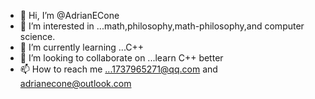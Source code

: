 - 👋 Hi, I’m @AdrianECone
- 👀 I’m interested in ...math,philosophy,math-philosophy,and computer science.
- 🌱 I’m currently learning ...C++
- 💞️ I’m looking to collaborate on ...learn C++ better
- 📫 How to reach me ...1737965271@qq.com and adrianecone@outlook.com

<!---
AdrianECone/AdrianECone is a ✨ special ✨ repository because its `README.md` (this file) appears on your GitHub profile.
You can click the Preview link to take a look at your changes.
--->
